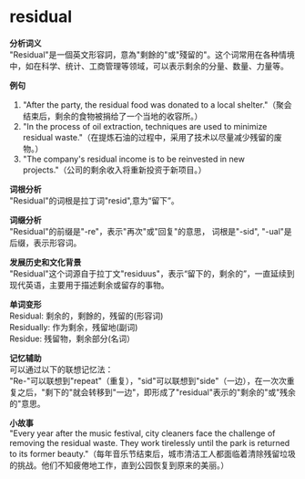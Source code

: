 # residual

**分析词义**  
"Residual"是一個英文形容詞，意為"剩餘的"或"殘留的"。这个词常用在各种情境中，如在科学、统计、工商管理等领域，可以表示剩余的分量、数量、力量等。

  

**例句**

  

1.  "After the party, the residual food was donated to a local shelter."（聚会结束后，剩余的食物被捐给了一个当地的收容所。）
2.  "In the process of oil extraction, techniques are used to minimize residual waste."（在提炼石油的过程中，采用了技术以尽量减少残留的废物。）
3.  "The company's residual income is to be reinvested in new projects."（公司的剩余收入将重新投资于新项目。）

  

**词根分析**  
"Residual"的词根是拉丁词"resid",意为“留下”。

  

**词缀分析**  
"Residual"的前缀是"-re"，表示"再次"或"回复"的意思， 词根是"-sid", "-ual"是后缀，表示形容词。

  

**发展历史和文化背景**  
"Residual"这个词源自于拉丁文"residuus"，表示“留下的，剩余的”，一直延续到现代英语，主要用于描述剩余或留存的事物。

  

**单词变形**  
Residual: 剩余的，剩餘的，残留的(形容词)  
Residually: 作为剩余，残留地(副词)  
Residue: 残留物，剩余部分(名词）

  

**记忆辅助**  
可以通过以下的联想记忆法：  
"Re-"可以联想到"repeat"（重复），"sid"可以联想到"side"（一边），在一次次重复之后，"剩下的"就会转移到"一边"，即形成了"residual"表示的"剩余的"或"残余的"意思。

  

**小故事**  
"Every year after the music festival, city cleaners face the challenge of removing the residual waste. They work tirelessly until the park is returned to its former beauty."（每年音乐节结束后，城市清洁工人都面临着清除残留垃圾的挑战。他们不知疲倦地工作，直到公园恢复到原来的美丽。）
